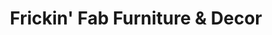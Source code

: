 ---
title: "Frickin' Fab Furniture & Decor"
url: /tampa/frickin-fab-furniture-and-decor/
shop: furniture
---